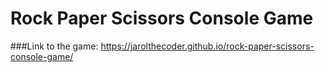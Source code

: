 # Rock Paper Scissors Console Game 
###Link to the game: https://jarolthecoder.github.io/rock-paper-scissors-console-game/

